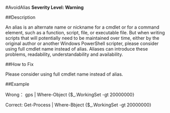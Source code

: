 #AvoidAlias 
**Severity Level: Warning**


##Description

An alias is an alternate name or nickname for a cmdlet or for a command element, such as a function, script, file, or executable file. But when writing scripts that will potentially need to be maintained over time, either by the original author or another Windows PowerShell scripter, please consider using full cmdlet name instead of alias. Aliases can introduce these problems, readability, understandability and availability.

##How to Fix

Please consider using full cmdlet name instead of alias. 

##Example

Wrong： gps | Where-Object {$_.WorkingSet -gt 20000000}

Correct: Get-Process | Where-Bbject {$_.WorkingSet -gt 20000000}
